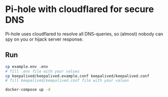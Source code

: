 # Pi-hole with cloudflared for secure DNS

Pi-hole uses cloudflared to resolve all DNS-queries, so (almost) nobody can spy on you or hijack server response.

## Run

```bash
cp example.env .env
# fill .env file with your values
cp keepalived/keepalived.example.conf keepalived/keepalived.conf
# fill keepalived/keepalived.conf file with your values

docker-compose up -d
```

